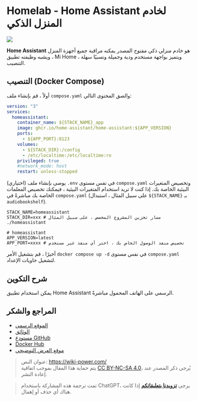 # Homelab - Home Assistant لخادم المنزل الذكي

![](https://img.wiki-power.com/d/wiki-media/img/202306011647498.png)

**Home Assistant** هو خادم منزلي ذكي مفتوح المصدر يمكنه مراقبة جميع أجهزة المنزل ، ويشبه وظيفته تطبيق Mi Home ، ويتميز بواجهة مستخدم ودية وجميلة ونسبيًا سهلة التنصيب.

## التنصيب (Docker Compose)

أولاً ، قم بإنشاء ملف `compose.yaml` والصق المحتوى التالي:

```yaml title="compose.yaml"
version: "3"
services:
  homeassistant:
    container_name: ${STACK_NAME}_app
    image: ghcr.io/home-assistant/home-assistant:${APP_VERSION}
    ports:
      - ${APP_PORT}:8123
    volumes:
      - ${STACK_DIR}:/config
      - /etc/localtime:/etc/localtime:ro
    privileged: true
    #network_mode: host
    restart: unless-stopped
```

(اختياري) يوصى بإنشاء ملف `.env` في نفس مستوى `compose.yaml` وتخصيص المتغيرات البيئية الخاصة بك. إذا كنت لا تريد استخدام المتغيرات البيئية ، فيمكنك تخصيص المعلمات الخاصة بك مباشرةً في `compose.yaml` (على سبيل المثال ، استبدال `${STACK_NAME}` بـ `audiobookshelf`).

```dotenv title=".env"
STACK_NAME=homeassistant
STACK_DIR=xxx # مسار تخزين المشروع المخصص ، على سبيل المثال ./homeassistant

# homeassistant
APP_VERSION=latest
APP_PORT=xxxx # تخصيص منفذ الوصول الخاص بك ، اختر أي منفذ غير مستخدم
```

أخيرًا ، قم بتشغيل الأمر `docker compose up -d` في نفس مستوى `compose.yaml` لتشغيل حاويات الإعداد.

## شرح التكوين

يمكن استخدام تطبيق Home Assistant الرسمي على الهاتف المحمول مباشرةً.

## المراجع والشكر

- [الموقع الرسمي](https://www.home-assistant.io/)
- [الوثائق](https://www.home-assistant.io/installation/generic-x86-64#docker-compose)
- [مستودع GitHub](https://github.com/home-assistant)
- [Docker Hub](https://hub.docker.com/r/homeassistant/home-assistant)
- [موقع العرض التوضيحي](https://demo.home-assistant.io/#/lovelace/0)

> عنوان النص: <https://wiki-power.com/>  
> يتم حماية هذا المقال بموجب اتفاقية [CC BY-NC-SA 4.0](https://creativecommons.org/licenses/by/4.0/deed.zh)، يُرجى ذكر المصدر عند إعادة النشر.

> تمت ترجمة هذه المشاركة باستخدام ChatGPT، يرجى [**تزويدنا بتعليقاتكم**](https://github.com/linyuxuanlin/Wiki_MkDocs/issues/new) إذا كانت هناك أي حذف أو إهمال.
